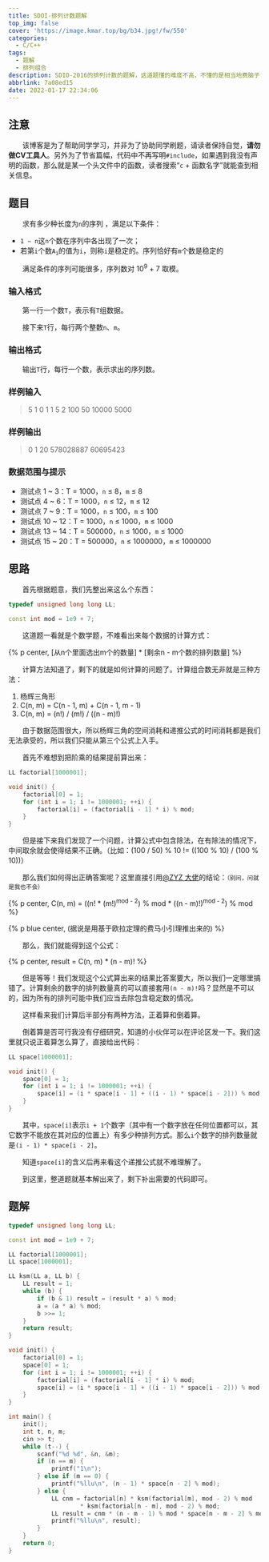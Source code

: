 ```yaml
---
title: SDOI-排列计数题解
top_img: false
cover: 'https://image.kmar.top/bg/b34.jpg!/fw/550'
categories:
  - C/C++
tags:
  - 题解
  - 排列组合
description: SDIO-2016的排列计数的题解，这道题懂的难度不高，不懂的是相当地费脑子，可以说是相当符合“会者不难，难者不会”这句话了。
abbrlink: 7a08ed15
date: 2022-01-17 22:34:06
---
```


## 注意

&emsp;&emsp;该博客是为了帮助同学学习，并非为了协助同学刷题，请读者保持自觉，**请勿做CV工具人**。另外为了节省篇幅，代码中不再写明`#include`，如果遇到我没有声明的函数，那么就是某一个头文件中的函数，读者搜索“`c` + 函数名字”就能查到相关信息。

## 题目

&emsp;&emsp;求有多少种长度为`n`的序列 ，满足以下条件：

+ `1 ∼ n`这`n`个数在序列中各出现了一次；
+ 若第`i`个数<code>A<sub>i</sub></code>的值为`i`，则称`i`是稳定的。序列恰好有`m`个数是稳定的

&emsp;&emsp;满足条件的序列可能很多，序列数对 10<sup>9</sup> + 7 取模。

### 输入格式

&emsp;&emsp;第一行一个数`T`，表示有`T`组数据。

&emsp;&emsp;接下来`T`行，每行两个整数`n`、`m`。

### 输出格式

&emsp;&emsp;输出`T`行，每行一个数，表示求出的序列数。

### 样例输入

> 5
> 1 0
> 1 1
> 5 2
> 100 50
> 10000 5000

### 样例输出

> 0
> 1
> 20
> 578028887
> 60695423

### 数据范围与提示

+ 测试点 1 ~ 3：T = 1000，`n` ≤ 8，`m` ≤ 8
+ 测试点 4 ~ 6：T = 1000，`n` ≤ 12，`m` ≤ 12
+ 测试点 7 ~ 9：T = 1000，`n` ≤ 100，`m` ≤ 100
+ 测试点 10 ~ 12：T = 1000，`n` ≤ 1000，`m` ≤ 1000
+ 测试点 13 ~ 14：T = 500000，`n` ≤ 1000，`m` ≤ 1000
+ 测试点 15 ~ 20：T = 500000，`n` ≤ 1000000，`m` ≤ 1000000

## 思路

&emsp;&emsp;首先根据题意，我们先整出来这么个东西：

```c++
typedef unsigned long long LL;

const int mod = 1e9 + 7;
```

&emsp;&emsp;这道题一看就是个数学题，不难看出来每个数据的计算方式：

{% p center, [从n个里面选出m个的数量] * [剩余n - m个数的排列数量] %}

&emsp;&emsp;计算方法知道了，剩下的就是如何计算的问题了。计算组合数无非就是三种方法：

1. 杨辉三角形
2. C(n, m) = C(n - 1, m) + C(n - 1, m - 1)
3. C(n, m) = (n!) / (m!) / ((n - m)!)

&emsp;&emsp;由于数据范围很大，所以杨辉三角的空间消耗和递推公式的时间消耗都是我们无法承受的，所以我们只能从第三个公式上入手。

&emsp;&emsp;首先不难想到把阶乘的结果提前算出来：

```c++
LL factorial[1000001];

void init() {
    factorial[0] = 1;
    for (int i = 1; i != 1000001; ++i) {
        factorial[i] = (factorial[i - 1] * i) % mod;
    }
}
```

&emsp;&emsp;但是接下来我们发现了一个问题，计算公式中包含除法，在有除法的情况下，中间取余就会使得结果不正确。（比如：(100 / 50) % 10 != ((100 % 10) / (100 % 10))）

&emsp;&emsp;那么我们如何得出正确答案呢？这里直接引用[@ZYZ 大佬](https://www.chivas-regal.top/)的结论：<small>（别问，问就是我也不会）</small>

{% p center, C(n&#44; m) = ((n! * (m!)<sup>mod - 2</sup>) % mod * ((n - m)!)<sup>mod - 2</sup>) % mod %}

{% p blue center, (据说是用基于欧拉定理的费马小引理推出来的) %}

&emsp;&emsp;那么，我们就能得到这个公式：

{% p center, result = C(n&#44; m) * (n - m)! %}

&emsp;&emsp;但是等等！我们发现这个公式算出来的结果比答案要大，所以我们一定哪里搞错了。计算剩余的数字的排列数量真的可以直接套用`(n - m)!`吗？显然是不可以的，因为所有的排列可能中我们应当去除包含稳定数的情况。

&emsp;&emsp;这样看来我们计算后半部分有两种方法，正着算和倒着算。

&emsp;&emsp;倒着算是否可行我没有仔细研究，知道的小伙伴可以在评论区发一下。我们这里就只说正着算怎么算了，直接给出代码：

```c++
LL space[1000001];

void init() {
    space[0] = 1;
    for (int i = 1; i != 1000001; ++i) {
        space[i] = (i * space[i - 1] + ((i - 1) * space[i - 2])) % mod;
    }
}
```

&emsp;&emsp;其中，`space[i]`表示`i + 1`个数字（其中有一个数字放在任何位置都可以，其它数字不能放在其对应的位置上）有多少种排列方式。那么`i`个数字的排列数量就是`(i - 1) * space[i - 2]`。

&emsp;&emsp;知道`space[i]`的含义后再来看这个递推公式就不难理解了。

&emsp;&emsp;到这里，整道题就基本解出来了，剩下补出需要的代码即可。

## 题解

```c++
typedef unsigned long long LL;

const int mod = 1e9 + 7;

LL factorial[1000001];
LL space[1000001];

LL ksm(LL a, LL b) {
    LL result = 1;
    while (b) {
        if (b & 1) result = (result * a) % mod;
        a = (a * a) % mod;
        b >>= 1;
    }
    return result;
}

void init() {
    factorial[0] = 1;
    space[0] = 1;
    for (int i = 1; i != 1000001; ++i) {
        factorial[i] = (factorial[i - 1] * i) % mod;
        space[i] = (i * space[i - 1] + ((i - 1) * space[i - 2])) % mod;
    }
}

int main() {
    init();
    int t, n, m;
    cin >> t;
    while (t--) {
        scanf("%d %d", &n, &m);
        if (n == m) {
            printf("1\n");
        } else if (m == 0) {
            printf("%llu\n", (n - 1) * space[n - 2] % mod);
        } else {
            LL cnm = factorial[n] * ksm(factorial[m], mod - 2) % mod
                    * ksm(factorial[n - m], mod - 2) % mod;
            LL result = cnm * (n - m - 1) % mod * space[n - m - 2] % mod;
            printf("%llu\n", result);
        }
    }
    return 0;
}
```